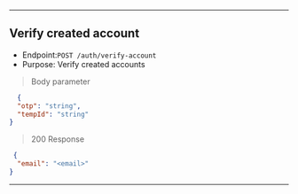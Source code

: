 
----------------------------------------------------------------------------------
## Verify created account
* Endpoint:`POST /auth/verify-account`
* Purpose: Verify created accounts

> Body parameter

```json
  {
  "otp": "string",
  "tempId": "string"
}
  ```

> 200 Response

```json
 {
  "email": "<email>"
}
```
----------------------------------------------------------------------------------